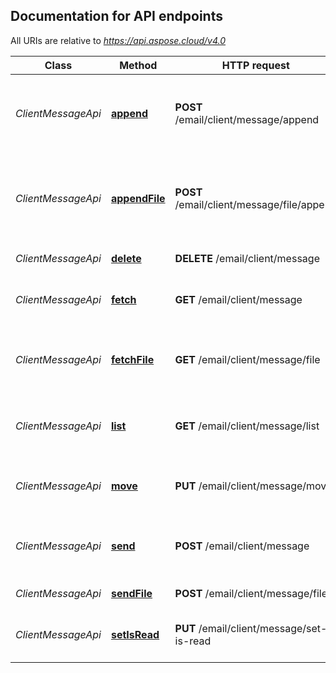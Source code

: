 

## Documentation for API endpoints

All URIs are relative to *https://api.aspose.cloud/v4.0*

Class | Method | HTTP request | Description
------------ | ------------- | ------------- | -------------
*ClientMessageApi* | [**append**](ClientMessageApi.md#append) | **POST** /email/client/message/append | Add email message to specified folder in email account.             
*ClientMessageApi* | [**appendFile**](ClientMessageApi.md#appendFile) | **POST** /email/client/message/file/append | Add email message from file to specified folder in email account.             
*ClientMessageApi* | [**delete**](ClientMessageApi.md#delete) | **DELETE** /email/client/message | Delete message.             
*ClientMessageApi* | [**fetch**](ClientMessageApi.md#fetch) | **GET** /email/client/message | Fetch message from email account             
*ClientMessageApi* | [**fetchFile**](ClientMessageApi.md#fetchFile) | **GET** /email/client/message/file | Fetch message as file from email account             
*ClientMessageApi* | [**list**](ClientMessageApi.md#list) | **GET** /email/client/message/list | Get messages from folder, filtered by query             
*ClientMessageApi* | [**move**](ClientMessageApi.md#move) | **PUT** /email/client/message/move | Move message to another folder.             
*ClientMessageApi* | [**send**](ClientMessageApi.md#send) | **POST** /email/client/message | Send an email specified by model in request.             
*ClientMessageApi* | [**sendFile**](ClientMessageApi.md#sendFile) | **POST** /email/client/message/file | Send an email file.             
*ClientMessageApi* | [**setIsRead**](ClientMessageApi.md#setIsRead) | **PUT** /email/client/message/set-is-read | Mark message as read or unread.             


    
